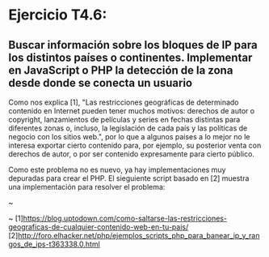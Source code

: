 # Ejercicio T4.6:
## Buscar información sobre los bloques de IP para los distintos países o continentes. Implementar en JavaScript o PHP la detección de la zona desde donde se conecta un usuario 

Como nos explica [1], "Las restricciones geográficas de determinado contenido en Internet pueden tener muchos motivos: derechos de autor o copyright, lanzamientos de películas y series en fechas distintas para diferentes zonas o, incluso, la legislación de cada país y las políticas de negocio con los sitios web.", por lo que a algunos paises a lo mejor no le interesa exportar cierto contenido para, por ejemplo, su posterior venta con derechos de autor, o por ser contenido expresamente para cierto público.

Como este problema no es nuevo, ya hay implementaciones muy depuradas para crear el PHP. El sieguiente script basado en [2] muestra una implementación para resolver el problema:

~
<?php
/* Array con las IPs concretas que queremos bloquear*/
$ban_ip_list = array('ip_ejemplo1', 'ip_ejemplo2', 'ip_ejemplo3');
 
/* Listado con el rango de IP que queremos aceptar *, vemos un ejemplo de rango/
$ban_ip_range = array('69.*.83.197');
 
/* Extraemos la IP de quién nos visita*/
$user_ip = $_SERVER['REMOTE_ADDR'];
 
/* Mensaje para los no aceptados*/
$msg = 'NO puede acceder a este contenido por ciertas restricciones';
 
/* Lanzamos el mensaje para los no aceptados*/
    if(in_array($user_ip, $ban_ip_list))
	{
	  exit($msg);
	}
 
/* Comprobamos el rango que queremos aceptar*/ 
if(!empty($ban_ip_range))
{
foreach($ban_ip_range as $range)
{
	$range = str_replace('*','(.*)', $range);
 
    if(preg_match('/'.$range.'/', $user_ip))
	{
	  exit($msg);
	}
}
}
?>
~
[1]https://blog.uptodown.com/como-saltarse-las-restricciones-geograficas-de-cualquier-contenido-web-en-tu-pais/
[2]http://foro.elhacker.net/php/ejemplos_scripts_php_para_banear_ip_y_rangos_de_ips-t363338.0.html
